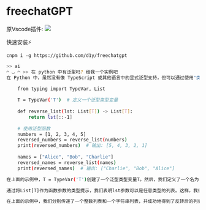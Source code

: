 # freechatGPT

原Vscode插件:
[![](https://img.shields.io/badge/vscode-marketplace-blue?logo=visualstudiocode)](https://marketplace.visualstudio.com/items?itemName=rustcc.chatgpt-cn)

快速安装⚡

```
cnpm i -g https://github.com/d1y/freechatgpt
```

```bash
>> ai
◠ ◡ ◠ >> 在 python 中有泛型吗? 给我一个实例吧
在 Python 中，虽然没有像 TypeScript 或其他语言中的显式泛型支持，但可以通过使用"类型提示"和"typevar"来实现类似的泛型行为。下面是一个使用类型提示和"typevar"的示例:

    from typing import TypeVar, List
    
    T = TypeVar('T')  # 定义一个泛型类型变量
    
    def reverse_list(lst: List[T]) -> List[T]:
        return lst[::-1]
    
    # 使用泛型函数
    numbers = [1, 2, 3, 4, 5]
    reversed_numbers = reverse_list(numbers)
    print(reversed_numbers)  # 输出: [5, 4, 3, 2, 1]
    
    names = ["Alice", "Bob", "Charlie"]
    reversed_names = reverse_list(names)
    print(reversed_names)  # 输出: ["Charlie", "Bob", "Alice"]

在上面的示例中，T = TypeVar('T')创建了一个泛型类型变量T。然后，我们定义了一个名为reverse_list的函数，它接受一个列表(List)类型的参数lst，并返回一个相同类型的列表。函数内部使用[::-1]语法来反转列表的顺序。

通过将List[T]作为函数参数的类型提示，我们表明lst参数可以是任意类型的列表。这样，我们可以在函数调用时传递不同类型的列表，并得到正确的结果。

在上面的示例中，我们分别传递了一个整数列表和一个字符串列表，并成功地得到了反转后的列表。这展示了使用类型提示和"typevar"实现泛型函数的能力。
```